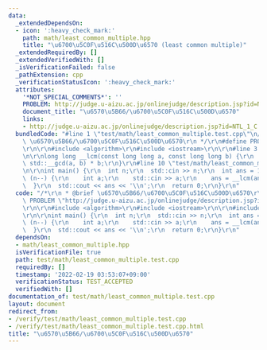 ```yaml
---
data:
  _extendedDependsOn:
  - icon: ':heavy_check_mark:'
    path: math/least_common_multiple.hpp
    title: "\u6700\u5C0F\u516C\u500D\u6570 (least common multiple)"
  _extendedRequiredBy: []
  _extendedVerifiedWith: []
  _isVerificationFailed: false
  _pathExtension: cpp
  _verificationStatusIcon: ':heavy_check_mark:'
  attributes:
    '*NOT_SPECIAL_COMMENTS*': ''
    PROBLEM: http://judge.u-aizu.ac.jp/onlinejudge/description.jsp?id=NTL_1_C
    document_title: "\u6570\u5B66/\u6700\u5C0F\u516C\u500D\u6570"
    links:
    - http://judge.u-aizu.ac.jp/onlinejudge/description.jsp?id=NTL_1_C
  bundledCode: "#line 1 \"test/math/least_common_multiple.test.cpp\"\n/*\r\n * @brief\
    \ \u6570\u5B66/\u6700\u5C0F\u516C\u500D\u6570\r\n */\r\n#define PROBLEM \"http://judge.u-aizu.ac.jp/onlinejudge/description.jsp?id=NTL_1_C\"\
    \r\n\r\n#include <algorithm>\r\n#include <iostream>\r\n\r\n#line 3 \"math/least_common_multiple.hpp\"\
    \n\r\nlong long __lcm(const long long a, const long long b) {\r\n  return a /\
    \ std::__gcd(a, b) * b;\r\n}\r\n#line 10 \"test/math/least_common_multiple.test.cpp\"\
    \n\r\nint main() {\r\n  int n;\r\n  std::cin >> n;\r\n  int ans = 1;\r\n  while\
    \ (n--) {\r\n    int a;\r\n    std::cin >> a;\r\n    ans = __lcm(ans, a);\r\n\
    \  }\r\n  std::cout << ans << '\\n';\r\n  return 0;\r\n}\r\n"
  code: "/*\r\n * @brief \u6570\u5B66/\u6700\u5C0F\u516C\u500D\u6570\r\n */\r\n#define\
    \ PROBLEM \"http://judge.u-aizu.ac.jp/onlinejudge/description.jsp?id=NTL_1_C\"\
    \r\n\r\n#include <algorithm>\r\n#include <iostream>\r\n\r\n#include \"../../math/least_common_multiple.hpp\"\
    \r\n\r\nint main() {\r\n  int n;\r\n  std::cin >> n;\r\n  int ans = 1;\r\n  while\
    \ (n--) {\r\n    int a;\r\n    std::cin >> a;\r\n    ans = __lcm(ans, a);\r\n\
    \  }\r\n  std::cout << ans << '\\n';\r\n  return 0;\r\n}\r\n"
  dependsOn:
  - math/least_common_multiple.hpp
  isVerificationFile: true
  path: test/math/least_common_multiple.test.cpp
  requiredBy: []
  timestamp: '2022-02-19 03:53:07+09:00'
  verificationStatus: TEST_ACCEPTED
  verifiedWith: []
documentation_of: test/math/least_common_multiple.test.cpp
layout: document
redirect_from:
- /verify/test/math/least_common_multiple.test.cpp
- /verify/test/math/least_common_multiple.test.cpp.html
title: "\u6570\u5B66/\u6700\u5C0F\u516C\u500D\u6570"
---
```

